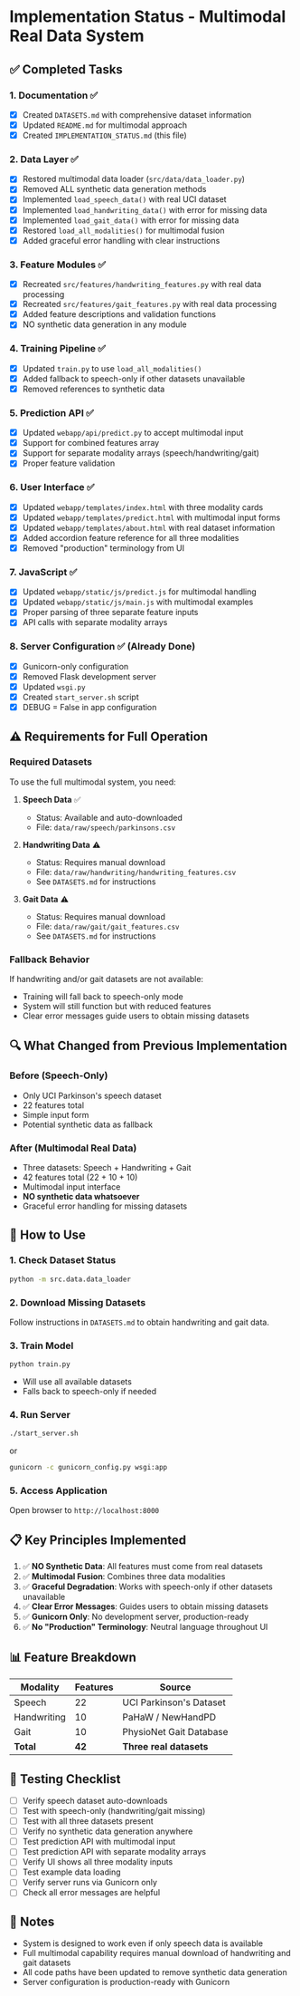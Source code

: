 # Implementation Status - Multimodal Real Data System

## ✅ Completed Tasks

### 1. Documentation ✅
- [x] Created `DATASETS.md` with comprehensive dataset information
- [x] Updated `README.md` for multimodal approach
- [x] Created `IMPLEMENTATION_STATUS.md` (this file)

### 2. Data Layer ✅
- [x] Restored multimodal data loader (`src/data/data_loader.py`)
- [x] Removed ALL synthetic data generation methods
- [x] Implemented `load_speech_data()` with real UCI dataset
- [x] Implemented `load_handwriting_data()` with error for missing data
- [x] Implemented `load_gait_data()` with error for missing data
- [x] Restored `load_all_modalities()` for multimodal fusion
- [x] Added graceful error handling with clear instructions

### 3. Feature Modules ✅
- [x] Recreated `src/features/handwriting_features.py` with real data processing
- [x] Recreated `src/features/gait_features.py` with real data processing
- [x] Added feature descriptions and validation functions
- [x] NO synthetic data generation in any module

### 4. Training Pipeline ✅
- [x] Updated `train.py` to use `load_all_modalities()`
- [x] Added fallback to speech-only if other datasets unavailable
- [x] Removed references to synthetic data

### 5. Prediction API ✅
- [x] Updated `webapp/api/predict.py` to accept multimodal input
- [x] Support for combined features array
- [x] Support for separate modality arrays (speech/handwriting/gait)
- [x] Proper feature validation

### 6. User Interface ✅
- [x] Updated `webapp/templates/index.html` with three modality cards
- [x] Updated `webapp/templates/predict.html` with multimodal input forms
- [x] Updated `webapp/templates/about.html` with real dataset information
- [x] Added accordion feature reference for all three modalities
- [x] Removed "production" terminology from UI

### 7. JavaScript ✅
- [x] Updated `webapp/static/js/predict.js` for multimodal handling
- [x] Updated `webapp/static/js/main.js` with multimodal examples
- [x] Proper parsing of three separate feature inputs
- [x] API calls with separate modality arrays

### 8. Server Configuration ✅ (Already Done)
- [x] Gunicorn-only configuration
- [x] Removed Flask development server
- [x] Updated `wsgi.py`
- [x] Created `start_server.sh` script
- [x] DEBUG = False in app configuration

## ⚠️ Requirements for Full Operation

### Required Datasets

To use the full multimodal system, you need:

1. **Speech Data** ✅
   - Status: Available and auto-downloaded
   - File: `data/raw/speech/parkinsons.csv`

2. **Handwriting Data** ⚠️
   - Status: Requires manual download
   - File: `data/raw/handwriting/handwriting_features.csv`
   - See `DATASETS.md` for instructions

3. **Gait Data** ⚠️
   - Status: Requires manual download
   - File: `data/raw/gait/gait_features.csv`
   - See `DATASETS.md` for instructions

### Fallback Behavior

If handwriting and/or gait datasets are not available:
- Training will fall back to speech-only mode
- System will still function but with reduced features
- Clear error messages guide users to obtain missing datasets

## 🔍 What Changed from Previous Implementation

### Before (Speech-Only)
- Only UCI Parkinson's speech dataset
- 22 features total
- Simple input form
- Potential synthetic data as fallback

### After (Multimodal Real Data)
- Three datasets: Speech + Handwriting + Gait
- 42 features total (22 + 10 + 10)
- Multimodal input interface
- **NO synthetic data whatsoever**
- Graceful error handling for missing datasets

## 🚀 How to Use

### 1. Check Dataset Status
```bash
python -m src.data.data_loader
```

### 2. Download Missing Datasets
Follow instructions in `DATASETS.md` to obtain handwriting and gait data.

### 3. Train Model
```bash
python train.py
```
- Will use all available datasets
- Falls back to speech-only if needed

### 4. Run Server
```bash
./start_server.sh
```
or
```bash
gunicorn -c gunicorn_config.py wsgi:app
```

### 5. Access Application
Open browser to `http://localhost:8000`

## 📋 Key Principles Implemented

1. ✅ **NO Synthetic Data**: All features must come from real datasets
2. ✅ **Multimodal Fusion**: Combines three data modalities
3. ✅ **Graceful Degradation**: Works with speech-only if other datasets unavailable
4. ✅ **Clear Error Messages**: Guides users to obtain missing datasets
5. ✅ **Gunicorn Only**: No development server, production-ready
6. ✅ **No "Production" Terminology**: Neutral language throughout UI

## 📊 Feature Breakdown

| Modality | Features | Source |
|----------|----------|--------|
| Speech | 22 | UCI Parkinson's Dataset |
| Handwriting | 10 | PaHaW / NewHandPD |
| Gait | 10 | PhysioNet Gait Database |
| **Total** | **42** | **Three real datasets** |

## 🔧 Testing Checklist

- [ ] Verify speech dataset auto-downloads
- [ ] Test with speech-only (handwriting/gait missing)
- [ ] Test with all three datasets present
- [ ] Verify no synthetic data generation anywhere
- [ ] Test prediction API with multimodal input
- [ ] Test prediction API with separate modality arrays
- [ ] Verify UI shows all three modality inputs
- [ ] Test example data loading
- [ ] Verify server runs via Gunicorn only
- [ ] Check all error messages are helpful

## 📝 Notes

- System is designed to work even if only speech data is available
- Full multimodal capability requires manual download of handwriting and gait datasets
- All code paths have been updated to remove synthetic data generation
- Server configuration is production-ready with Gunicorn

